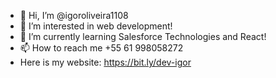 - 👋 Hi, I’m @igoroliveira1108
- 👀 I’m interested in web development!
- 🌱 I’m currently learning Salesforce Technologies and React!
- 📫 How to reach me +55 61 998058272
- Here is my website: https://bit.ly/dev-igor

<!---
igoroliveira1108/igoroliveira1108 is a ✨ special ✨ repository because its `README.md` (this file) appears on your GitHub profile.
You can click the Preview link to take a look at your changes.
--->
